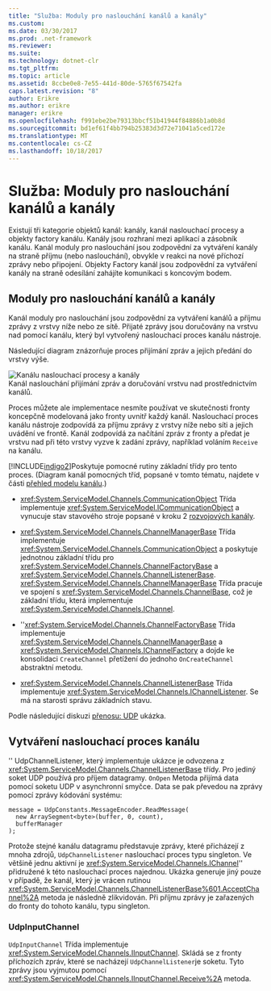 ```yaml
---
title: "Služba: Moduly pro naslouchání kanálů a kanály"
ms.custom: 
ms.date: 03/30/2017
ms.prod: .net-framework
ms.reviewer: 
ms.suite: 
ms.technology: dotnet-clr
ms.tgt_pltfrm: 
ms.topic: article
ms.assetid: 8ccbe0e8-7e55-441d-80de-5765f67542fa
caps.latest.revision: "8"
author: Erikre
ms.author: erikre
manager: erikre
ms.openlocfilehash: f991ebe2be79313bbcf51b41944f84886b1a0b8d
ms.sourcegitcommit: bd1ef61f4bb794b25383d3d72e71041a5ced172e
ms.translationtype: MT
ms.contentlocale: cs-CZ
ms.lasthandoff: 10/18/2017
---
```

# <a name="service-channel-listeners-and-channels"></a>Služba: Moduly pro naslouchání kanálů a kanály
Existují tři kategorie objektů kanál: kanály, kanál naslouchací procesy a objekty factory kanálu. Kanály jsou rozhraní mezi aplikací a zásobník kanálu. Kanál moduly pro naslouchání jsou zodpovědní za vytváření kanály na straně příjmu (nebo naslouchání), obvykle v reakci na nové příchozí zprávy nebo připojení. Objekty Factory kanál jsou zodpovědní za vytváření kanály na straně odesílání zahájíte komunikaci s koncovým bodem.  
  
## <a name="channel-listeners-and-channels"></a>Moduly pro naslouchání kanálů a kanály  
 Kanál moduly pro naslouchání jsou zodpovědní za vytváření kanálů a příjmu zprávy z vrstvy níže nebo ze sítě. Přijaté zprávy jsou doručovány na vrstvu nad pomocí kanálu, který byl vytvořený naslouchací proces kanálu nástroje.  
  
 Následující diagram znázorňuje proces přijímání zpráv a jejich předání do vrstvy výše.  
  
 ![Kanálu naslouchací procesy a kanály](../../../../docs/framework/wcf/extending/media/wcfc-wcfchannelsigure1highlevelc.gif "wcfc_WCFChannelsigure1HighLevelc")  
Kanál naslouchání přijímání zpráv a doručování vrstvu nad prostřednictvím kanálů.  
  
 Proces můžete ale implementace nesmíte používat ve skutečnosti fronty koncepčně modelovaná jako fronty uvnitř každý kanál. Naslouchací proces kanálu nástroje zodpovídá za příjmu zprávy z vrstvy níže nebo síti a jejich uvádění ve frontě. Kanál zodpovídá za načítání zpráv z fronty a předat je vrstvu nad při této vrstvy vyzve k zadání zprávy, například voláním `Receive` na kanálu.  
  
 [!INCLUDE[indigo2](../../../../includes/indigo2-md.md)]Poskytuje pomocné rutiny základní třídy pro tento proces. (Diagram kanál pomocných tříd, popsané v tomto tématu, najdete v části [přehled modelu kanálu](../../../../docs/framework/wcf/extending/channel-model-overview.md).)  
  
-   <xref:System.ServiceModel.Channels.CommunicationObject> Třída implementuje <xref:System.ServiceModel.ICommunicationObject> a vynucuje stav stavového stroje popsané v kroku 2 [rozvojových kanály](../../../../docs/framework/wcf/extending/developing-channels.md).  
  
-   <xref:System.ServiceModel.Channels.ChannelManagerBase> Třída implementuje <xref:System.ServiceModel.Channels.CommunicationObject> a poskytuje jednotnou základní třídu pro <xref:System.ServiceModel.Channels.ChannelFactoryBase> a <xref:System.ServiceModel.Channels.ChannelListenerBase>. <xref:System.ServiceModel.Channels.ChannelManagerBase> Třída pracuje ve spojení s <xref:System.ServiceModel.Channels.ChannelBase>, což je základní třídu, která implementuje <xref:System.ServiceModel.Channels.IChannel>.  
  
-   ''<xref:System.ServiceModel.Channels.ChannelFactoryBase> Třída implementuje <xref:System.ServiceModel.Channels.ChannelManagerBase> a <xref:System.ServiceModel.Channels.IChannelFactory> a dojde ke konsolidaci `CreateChannel` přetížení do jednoho `OnCreateChannel` abstraktní metodu.  
  
-   <xref:System.ServiceModel.Channels.ChannelListenerBase> Třída implementuje <xref:System.ServiceModel.Channels.IChannelListener>. Se má na starosti správu základních stavu.  
  
 Podle následující diskuzi [přenosu: UDP](../../../../docs/framework/wcf/samples/transport-udp.md) ukázka.  
  
## <a name="creating-a-channel-listener"></a>Vytváření naslouchací proces kanálu  
 '' UdpChannelListener, který implementuje ukázce je odvozena z <xref:System.ServiceModel.Channels.ChannelListenerBase> třídy. Pro jediný soket UDP používá pro příjem datagramy. `OnOpen` Metoda přijímá data pomocí soketu UDP v asynchronní smyčce. Data se pak převedou na zprávy pomocí zprávy kódování systému:  
  
```  
message = UdpConstants.MessageEncoder.ReadMessage(  
  new ArraySegment<byte>(buffer, 0, count),   
  bufferManager  
);  
```  
  
 Protože stejné kanálu datagramu představuje zprávy, které přicházejí z mnoha zdrojů, `UdpChannelListener` naslouchací proces typu singleton. Ve většině jednu aktivní je <xref:System.ServiceModel.Channels.IChannel>'' přidružené k této naslouchací proces najednou. Ukázka generuje jiný pouze v případě, že kanál, který je vrácen rutinou <xref:System.ServiceModel.Channels.ChannelListenerBase%601.AcceptChannel%2A> metoda je následně zlikvidován. Při příjmu zprávy je zařazených do fronty do tohoto kanálu, typu singleton.  
  
### <a name="udpinputchannel"></a>UdpInputChannel  
 `UdpInputChannel` Třída implementuje <xref:System.ServiceModel.Channels.IInputChannel>. Skládá se z fronty příchozích zpráv, které se nacházejí `UdpChannelListener`je soketu. Tyto zprávy jsou vyjmutou pomocí <xref:System.ServiceModel.Channels.IInputChannel.Receive%2A> metoda.
